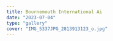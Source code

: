 ```yaml
---
title: Bournemouth International Ai
date: "2023-07-04"
type: "gallery"
cover: "IMG_5337JPG_2813913123_o.jpg"
---
```

